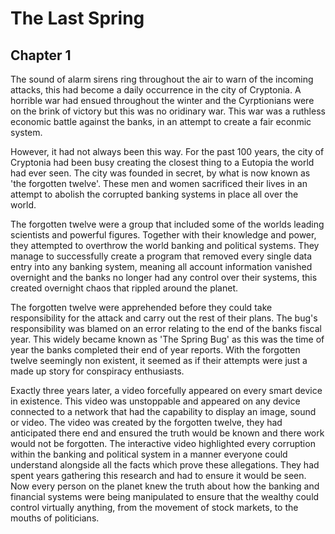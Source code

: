 # The Last Spring 
## Chapter 1

The sound of alarm sirens ring throughout the air to warn of the incoming attacks, this had become a daily occurrence in the city of Cryptonia. A horrible war had ensued throughout the winter and the Cyrptionians were on the brink of victory but this was no oridinary war. This war was a ruthless economic battle against the banks, in an attempt to create a fair econmic system.

However, it had not always been this way. For the past 100 years, the city of Cryptonia had been busy creating the closest thing to a Eutopia the world had ever seen. The city was founded in secret, by what is now known as 'the forgotten twelve'. These men and women sacrificed their lives in an attempt to abolish the corrupted banking systems in place all over the world.

The forgotten twelve were a group that included some of the worlds leading scientists and powerful figures. Together with their knowledge and power, they attempted to overthrow the world banking and political systems. They manage to successfully create a program that removed every single data entry into any banking system, meaning all account information vanished overnight and the banks no longer had any control over their systems, this created overnight chaos that rippled around the planet.

The forgotten twelve were apprehended before they could take responsibility for the attack and carry out the rest of their plans. The bug's responsibility was blamed on an error relating to the end of the banks fiscal year. This widely became known as 'The Spring Bug' as this was the time of year the banks completed their end of year reports. With the forgotten twelve seemingly non existent, it seemed as if their attempts were just a made up story for conspiracy enthusiasts.

Exactly three years later, a video forcefully appeared on every smart device in existence. This video was unstoppable and appeared on any device connected to a network that had the capability to display an image, sound or video. The video was created by the forgotten twelve, they had anticipated there end and ensured the truth would be known and there work would not be forgotten. The interactive video highlighted every corruption within the banking and political system in a manner everyone could understand alongside all the facts which prove these allegations. They had spent years gathering this research and had to ensure it would be seen. Now every person on the planet knew the truth about how the banking and financial systems were being manipulated to ensure that the wealthy could control virtually anything, from the movement of stock markets, to the mouths of politicians. 
